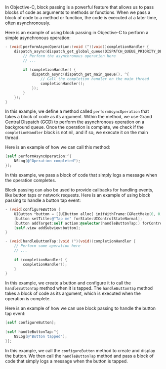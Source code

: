 In Objective-C, block passing is a powerful feature that allows us to pass blocks of code as arguments to methods or functions. When we pass a block of code to a method or function, the code is executed at a later time, often asynchronously.

Here is an example of using block passing in Objective-C to perform a simple asynchronous operation:

```objective-c
- (void)performAsyncOperation:(void (^)(void))completionHandler {
    dispatch_async(dispatch_get_global_queue(DISPATCH_QUEUE_PRIORITY_DEFAULT, 0), ^{
        // Perform the asynchronous operation here
        // ...
        
        if (completionHandler) {
            dispatch_async(dispatch_get_main_queue(), ^{
                // Call the completion handler on the main thread
                completionHandler();
            });
        }
    });
}
```

In this example, we define a method called `performAsyncOperation` that takes a block of code as its argument. Within the method, we use Grand Central Dispatch (GCD) to perform the asynchronous operation on a background queue. Once the operation is complete, we check if the `completionHandler` block is not nil, and if so, we execute it on the main thread.

Here is an example of how we can call this method:

```objective-c
[self performAsyncOperation:^{
    NSLog(@"Operation completed");
}];
```

In this example, we pass a block of code that simply logs a message when the operation completes.

Block passing can also be used to provide callbacks for handling events, like button taps or network requests. Here is an example of using block passing to handle a button tap event:

```objective-c
- (void)configureButton {
    UIButton *button = [[UIButton alloc] initWithFrame:CGRectMake(0, 0, 100, 50)];
    [button setTitle:@"Tap me" forState:UIControlStateNormal];
    [button addTarget:self action:@selector(handleButtonTap:) forControlEvents:UIControlEventTouchUpInside];
    [self.view addSubview:button];
}

- (void)handleButtonTap:(void (^)(void))completionHandler {
    // Perform some operation here
    // ...
    
    if (completionHandler) {
        completionHandler();
    }
}
```

In this example, we create a button and configure it to call the `handleButtonTap` method when it is tapped. The `handleButtonTap` method takes a block of code as its argument, which is executed when the operation is complete.

Here is an example of how we can use block passing to handle the button tap event:

```objective-c
[self configureButton];
    
[self handleButtonTap:^{
    NSLog(@"Button tapped");
}];
```

In this example, we call the `configureButton` method to create and display the button. We then call the `handleButtonTap` method and pass a block of code that simply logs a message when the button is tapped.